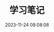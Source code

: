 ---
title: 学习笔记
date: 2023-11-24 08:08:08
aside: false
top_img: false
comments: false
type: "categories"
---